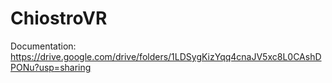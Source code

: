 # ChiostroVR

Documentation: https://drive.google.com/drive/folders/1LDSygKizYqq4cnaJV5xc8L0CAshDPONu?usp=sharing
